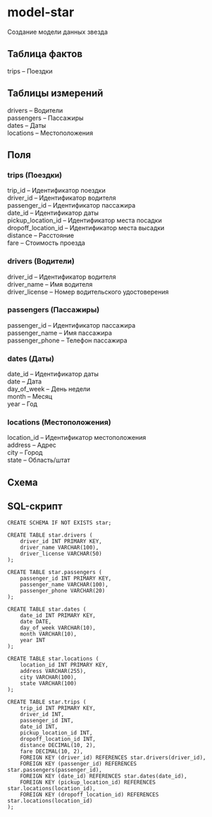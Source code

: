 # model-star
Создание модели данных звезда

## Таблица фактов
trips – Поездки <br>

## Таблицы измерений
drivers – Водители <br>
passengers – Пассажиры <br>
dates – Даты <br>
locations – Местоположения <br>

## Поля

### trips (Поездки)
trip_id – Идентификатор поездки <br>
driver_id – Идентификатор водителя <br>
passenger_id – Идентификатор пассажира <br>
date_id – Идентификатор даты <br>
pickup_location_id – Идентификатор места посадки <br>
dropoff_location_id – Идентификатор места высадки <br>
distance – Расстояние <br>
fare – Стоимость проезда <br>

### drivers (Водители)
driver_id – Идентификатор водителя <br>
driver_name – Имя водителя <br>
driver_license – Номер водительского удостоверения <br>

### passengers (Пассажиры)
passenger_id – Идентификатор пассажира <br>
passenger_name – Имя пассажира <br>
passenger_phone – Телефон пассажира <br>

### dates (Даты)
date_id – Идентификатор даты <br>
date – Дата <br> 
day_of_week – День недели <br>
month – Месяц <br>
year – Год <br>

### locations (Местоположения)
location_id – Идентификатор местоположения <br>
address – Адрес <br>
city – Город <br>
state – Область/штат <br>

## Схема

## SQL-скрипт
```
CREATE SCHEMA IF NOT EXISTS star;

CREATE TABLE star.drivers (
    driver_id INT PRIMARY KEY,
    driver_name VARCHAR(100),
    driver_license VARCHAR(50)
);

CREATE TABLE star.passengers (
    passenger_id INT PRIMARY KEY,
    passenger_name VARCHAR(100),
    passenger_phone VARCHAR(20)
);

CREATE TABLE star.dates (
    date_id INT PRIMARY KEY,
    date DATE,
    day_of_week VARCHAR(10),
    month VARCHAR(10),
    year INT
);

CREATE TABLE star.locations (
    location_id INT PRIMARY KEY,
    address VARCHAR(255),
    city VARCHAR(100),
    state VARCHAR(100)
);

CREATE TABLE star.trips (
    trip_id INT PRIMARY KEY,
    driver_id INT,
    passenger_id INT,
    date_id INT,
    pickup_location_id INT,
    dropoff_location_id INT,
    distance DECIMAL(10, 2),
    fare DECIMAL(10, 2),
    FOREIGN KEY (driver_id) REFERENCES star.drivers(driver_id),
    FOREIGN KEY (passenger_id) REFERENCES star.passengers(passenger_id),
    FOREIGN KEY (date_id) REFERENCES star.dates(date_id),
    FOREIGN KEY (pickup_location_id) REFERENCES star.locations(location_id),
    FOREIGN KEY (dropoff_location_id) REFERENCES star.locations(location_id)
);
```
